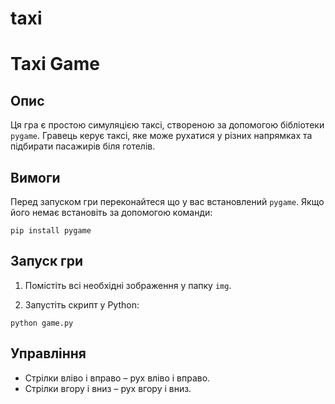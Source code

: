 # taxi
# Taxi Game

## Опис
Ця гра є простою симуляцією таксі, створеною за допомогою бібліотеки `pygame`. Гравець керує таксі, яке може рухатися у різних напрямках та підбирати пасажирів біля готелів.

## Вимоги
Перед запуском гри переконайтеся що у вас встановлений `pygame`. Якщо його немає встановіть за допомогою команди:

```
pip install pygame
```

## Запуск гри
1. Помістіть всі необхідні зображення у папку `img`.

2. Запустіть скрипт у Python:

```
python game.py
```

## Управління
- Стрілки вліво і вправо – рух вліво і вправо.
- Стрілки вгору і вниз – рух вгору і вниз.

